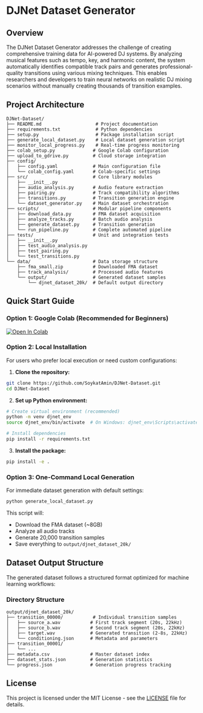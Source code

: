 # DJNet Dataset Generator

## Overview

The DJNet Dataset Generator addresses the challenge of creating comprehensive training data for AI-powered DJ systems. By analyzing musical features such as tempo, key, and harmonic content, the system automatically identifies compatible track pairs and generates professional-quality transitions using various mixing techniques. This enables researchers and developers to train neural networks on realistic DJ mixing scenarios without manually creating thousands of transition examples.

## Project Architecture

```
DJNet-Dataset/
├── README.md                    # Project documentation
├── requirements.txt             # Python dependencies
├── setup.py                     # Package installation script
├── generate_local_dataset.py    # Local dataset generation script
├── monitor_local_progress.py    # Real-time progress monitoring
├── colab_setup.py              # Google Colab configuration
├── upload_to_gdrive.py         # Cloud storage integration
├── config/
│   ├── config.yaml             # Main configuration file
│   └── colab_config.yaml       # Colab-specific settings
├── src/                        # Core library modules
│   ├── __init__.py
│   ├── audio_analysis.py       # Audio feature extraction
│   ├── pairing.py              # Track compatibility algorithms
│   ├── transitions.py          # Transition generation engine
│   └── dataset_generator.py    # Main dataset orchestration
├── scripts/                    # Modular pipeline components
│   ├── download_data.py        # FMA dataset acquisition
│   ├── analyze_tracks.py       # Batch audio analysis
│   ├── generate_dataset.py     # Transition generation
│   └── run_pipeline.py         # Complete automated pipeline
├── tests/                      # Unit and integration tests
│   ├── __init__.py
│   ├── test_audio_analysis.py
│   ├── test_pairing.py
│   └── test_transitions.py
└── data/                       # Data storage structure
    ├── fma_small.zip           # Downloaded FMA dataset
    ├── track_analysis/         # Processed audio features
    └── output/                 # Generated dataset samples
        └── djnet_dataset_20k/  # Default output directory
```

## Quick Start Guide

### Option 1: Google Colab (Recommended for Beginners)

[![Open In Colab](https://colab.research.google.com/assets/colab-badge.svg)](https://colab.research.google.com/github/SoykatAmin/DJNet-Dataset/blob/main/DJNet_Colab.ipynb)

### Option 2: Local Installation

For users who prefer local execution or need custom configurations:

1. **Clone the repository:**
```bash
git clone https://github.com/SoykatAmin/DJNet-Dataset.git
cd DJNet-Dataset
```

2. **Set up Python environment:**
```bash
# Create virtual environment (recommended)
python -m venv djnet_env
source djnet_env/bin/activate  # On Windows: djnet_env\Scripts\activate

# Install dependencies
pip install -r requirements.txt
```

3. **Install the package:**
```bash
pip install -e .
```

### Option 3: One-Command Local Generation

For immediate dataset generation with default settings:

```bash
python generate_local_dataset.py
```

This script will:
- Download the FMA dataset (~8GB)
- Analyze all audio tracks
- Generate 20,000 transition samples
- Save everything to `output/djnet_dataset_20k/`

## Dataset Output Structure

The generated dataset follows a structured format optimized for machine learning workflows:

### Directory Structure
```
output/djnet_dataset_20k/
├── transition_00000/           # Individual transition samples
│   ├── source_a.wav           # First track segment (20s, 22kHz)
│   ├── source_b.wav           # Second track segment (20s, 22kHz)
│   ├── target.wav             # Generated transition (2-8s, 22kHz)
│   └── conditioning.json      # Metadata and parameters
├── transition_00001/
│   └── ...
├── metadata.csv               # Master dataset index
├── dataset_stats.json         # Generation statistics
└── progress.json              # Generation progress tracking
```

## License

This project is licensed under the MIT License - see the [LICENSE](LICENSE) file for details.